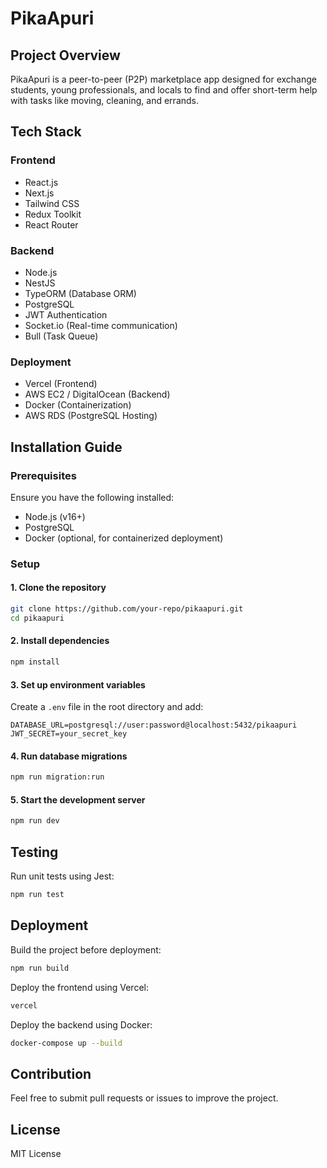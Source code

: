 # PikaApuri

## Project Overview
PikaApuri is a peer-to-peer (P2P) marketplace app designed for exchange students, young professionals, and locals to find and offer short-term help with tasks like moving, cleaning, and errands.

## Tech Stack

### Frontend
- React.js
- Next.js
- Tailwind CSS
- Redux Toolkit
- React Router

### Backend
- Node.js
- NestJS
- TypeORM (Database ORM)
- PostgreSQL
- JWT Authentication
- Socket.io (Real-time communication)
- Bull (Task Queue)

### Deployment
- Vercel (Frontend)
- AWS EC2 / DigitalOcean (Backend)
- Docker (Containerization)
- AWS RDS (PostgreSQL Hosting)

## Installation Guide

### Prerequisites
Ensure you have the following installed:
- Node.js (v16+)
- PostgreSQL
- Docker (optional, for containerized deployment)

### Setup

#### 1. Clone the repository
```sh
git clone https://github.com/your-repo/pikaapuri.git
cd pikaapuri
```

#### 2. Install dependencies
```sh
npm install
```

#### 3. Set up environment variables
Create a `.env` file in the root directory and add:
```
DATABASE_URL=postgresql://user:password@localhost:5432/pikaapuri
JWT_SECRET=your_secret_key
```

#### 4. Run database migrations
```sh
npm run migration:run
```

#### 5. Start the development server
```sh
npm run dev
```

## Testing
Run unit tests using Jest:
```sh
npm run test
```

## Deployment
Build the project before deployment:
```sh
npm run build
```
Deploy the frontend using Vercel:
```sh
vercel
```
Deploy the backend using Docker:
```sh
docker-compose up --build
```

## Contribution
Feel free to submit pull requests or issues to improve the project.

## License
MIT License

